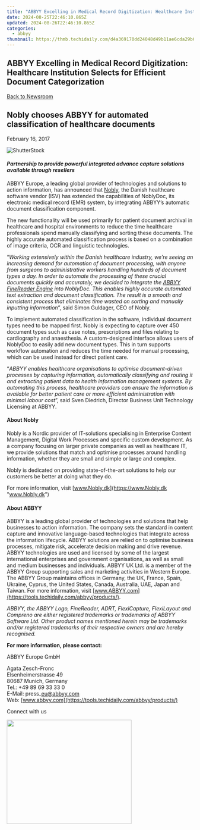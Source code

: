 ```yaml
---
title: "ABBYY Excelling in Medical Record Digitization: Healthcare Institution Selects for Efficient Document Categorization"
date: 2024-08-25T22:46:10.865Z
updated: 2024-08-26T22:46:10.865Z
categories:
  - abbyy
thumbnail: https://thmb.techidaily.com/d4a369170dd24048d49b11ae6cda29b689bc2d38aadd635d4ed1887b04b3b67e.jpg
---
```


## ABBYY Excelling in Medical Record Digitization: Healthcare Institution Selects for Efficient Document Categorization

[Back to Newsroom](https://tools.techidaily.com/abbyy/products/)

## Nobly chooses ABBYY for automated classification of healthcare documents

February 16, 2017

![ShutterStock](https://content.abbyy.com/-/media/project/abbyy/abbyy/branchtemplates/shutterstock_1272462163_1296-x-729.jpg?h=729&iar=0&w=1296)

#### _Partnership to provide powerful integrated advance capture solutions available through resellers_ 

  
ABBYY Europe, a leading global provider of technologies and solutions to action information, has announced that [Nobly](https://www.nobly.dk/ "Nobly Website"), the Danish healthcare software vendor (ISV) has extended the capabilities of NoblyDoc, its electronic medical record (EMR) system, by integrating ABBYY’s automatic document classification component.

The new functionality will be used primarily for patient document archival in healthcare and hospital environments to reduce the time healthcare professionals spend manually classifying and sorting these documents. The highly accurate automated classification process is based on a combination of image criteria, OCR and linguistic technologies.

“_Working extensively within the Danish healthcare industry, we’re seeing an increasing demand for automation of document processing, with anyone from surgeons to administrative workers handling hundreds of document types a day. In order to automate the processing of these crucial documents quickly and accurately, we decided to integrate the [ABBYY FineReader Engine](https://tools.techidaily.com/abbyy/products/) into NoblyDoc. This enables highly accurate automated text extraction and document classification. The result is a smooth and consistent process that eliminates time wasted on sorting and manually inputting information_”, said Simon Guldager, CEO of Nobly.

To implement automated classification in the software, individual document types need to be mapped first. Nobly is expecting to capture over 450 document types such as case notes, prescriptions and files relating to cardiography and anaesthesia. A custom-designed interface allows users of NoblyDoc to easily add new document types. This in turn supports workflow automation and reduces the time needed for manual processing, which can be used instead for direct patient care.

“_ABBYY enables healthcare organisations to optimise document-driven processes by capturing information, automatically classifying and routing it and extracting patient data to health information management systems. By automating this process, healthcare providers can ensure the information is available for better patient care or more efficient administration with minimal labour cost_”, said Sven Diedrich, Director Business Unit Technology Licensing at ABBYY.
  
  
#### About Nobly

Nobly is a Nordic provider of IT-solutions specialising in Enterprise Content Management, Digital Work Processes and specific custom development. As a company focusing on larger private companies as well as healthcare IT, we provide solutions that match and optimise processes around handling information, whether they are small and simple or large and complex.

Nobly is dedicated on providing state-of-the-art solutions to help our customers be better at doing what they do.

For more information, visit [www.Nobly.dk](https://www.Nobly.dk "www.Nobly.dk")

#### About ABBYY

ABBYY is a leading global provider of technologies and solutions that help businesses to action information. The company sets the standard in content capture and innovative language-based technologies that integrate across the information lifecycle. ABBYY solutions are relied on to optimise business processes, mitigate risk, accelerate decision making and drive revenue. ABBYY technologies are used and licensed by some of the largest international enterprises and government organisations, as well as small and medium businesses and individuals. ABBYY UK Ltd. is a member of the ABBYY Group supporting sales and marketing activities in Western Europe. The ABBYY Group maintains offices in Germany, the UK, France, Spain, Ukraine, Cyprus, the United States, Canada, Australia, UAE, Japan and Taiwan. For more information, visit [www.ABBYY.com](https://tools.techidaily.com/abbyy/products/).

_ABBYY, the ABBYY Logo, FineReader, ADRT, FlexiCapture, FlexiLayout and Compreno are either registered trademarks or trademarks of ABBYY Software Ltd. Other product names mentioned herein may be trademarks and/or registered trademarks of their respective owners and are hereby recognised._ 
  
**For more information, please contact:**

ABBYY Europe GmbH

Agata Zesch-Fronc  
Elsenheimerstrasse 49   
80687 Munich, Germany   
Tel.: +49 89 69 33 33 0  
E-Mail: press\_eu@abbyy.com  
Web: [www.abbyy.com](https://tools.techidaily.com/abbyy/products/)

Connect with us

<ins class="adsbygoogle"
     style="display:block"
     data-ad-format="autorelaxed"
     data-ad-client="ca-pub-7571918770474297"
     data-ad-slot="1223367746"></ins>



<ins class="adsbygoogle"
     style="display:block"
     data-ad-client="ca-pub-7571918770474297"
     data-ad-slot="8358498916"
     data-ad-format="auto"
     data-full-width-responsive="true"></ins>

<!-- affiliate ads begin -->
<a href="https://aligracehair.sjv.io/c/5597632/2087264/19272" target="_top" id="2087264"><img src="//a.impactradius-go.com/display-ad/19272-2087264" border="0" alt="" width="336" height="280"/></a><img height="0" width="0" src="https://imp.pxf.io/i/5597632/2087264/19272" style="position:absolute;visibility:hidden;" border="0" />
<!-- affiliate ads end -->

